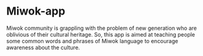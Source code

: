 # Miwok-app
Miwok community is grappling with the problem of new generation who are oblivious of their cultural heritage. So, this app is aimed at teaching people some common words and phrases of Miwok language to encourage awareness about the culture. 
